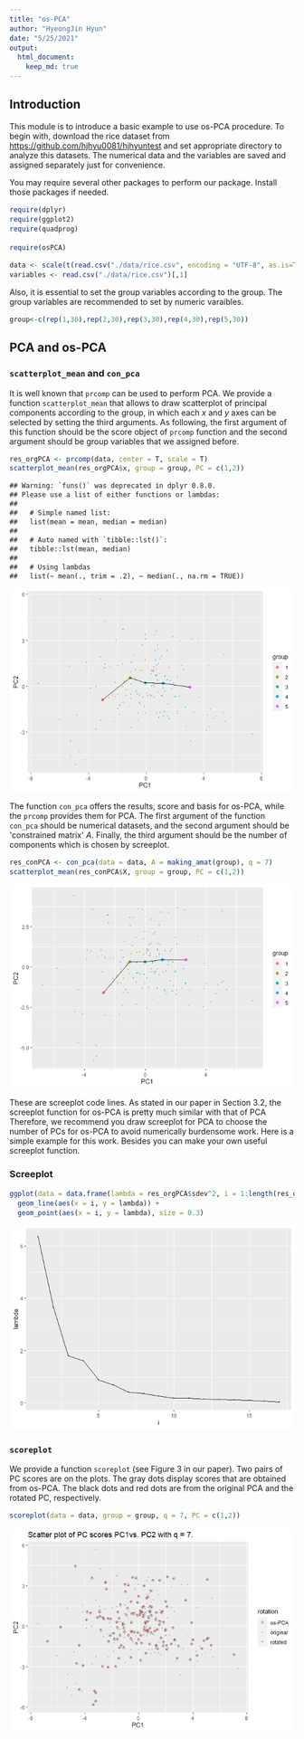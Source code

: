 ```yaml
---
title: "os-PCA"
author: "HyeongJin Hyun"
date: "5/25/2021"
output: 
  html_document: 
    keep_md: true
---
```




## Introduction

This module is to introduce a basic example to use os-PCA procedure. To begin with, download the rice dataset from https://github.com/hjhyu0081/hjhyuntest and set appropriate directory to analyze this datasets. The numerical data and the variables are saved and assigned separately just for convenience.


You may require several other packages to perform our package. Install those packages if needed.

```r
require(dplyr)
require(ggplot2)
require(quadprog)

require(osPCA)
```


```r
data <- scale(t(read.csv("./data/rice.csv", encoding = "UTF-8", as.is=T)[,-1]))
variables <- read.csv("./data/rice.csv")[,1]
```

Also, it is essential to set the group variables according to the group. The group variables are recommended to set by numeric varaibles.


```r
group<-c(rep(1,30),rep(2,30),rep(3,30),rep(4,30),rep(5,30))
```


## PCA and os-PCA

### `scatterplot_mean` and `con_pca`

It is well known that `prcomp` can be used to perform PCA. We provide a function `scatterplot_mean` that allows to draw scatterplot of principal components according to the group, in which each $x$ and $y$ axes can be selected by setting the third arguments. As following, the first argument of this function should be the score object of `prcomp` function and the second argument should be group variables that we assigned before.


```r
res_orgPCA <- prcomp(data, center = T, scale = T)
scatterplot_mean(res_orgPCA$x, group = group, PC = c(1,2))
```

```
## Warning: `funs()` was deprecated in dplyr 0.8.0.
## Please use a list of either functions or lambdas: 
## 
##   # Simple named list: 
##   list(mean = mean, median = median)
## 
##   # Auto named with `tibble::lst()`: 
##   tibble::lst(mean, median)
## 
##   # Using lambdas
##   list(~ mean(., trim = .2), ~ median(., na.rm = TRUE))
```

![](osPCA_files/figure-html/unnamed-chunk-3-1.png)<!-- -->

The function `con_pca` offers the results, score and basis for os-PCA, while the `prcomp` provides them for PCA. The first argument of the function `con_pca` should be numerical datasets, and the second argument should be 'constrained matrix' $A$. Finally, the third argument should be the number of components which is chosen by screeplot. 


```r
res_conPCA <- con_pca(data = data, A = making_amat(group), q = 7)
scatterplot_mean(res_conPCA$X, group = group, PC = c(1,2))
```

![](osPCA_files/figure-html/unnamed-chunk-4-1.png)<!-- -->

These are screeplot code lines. As stated in our paper in Section 3.2, the screeplot function for os-PCA is pretty much similar with that of PCA  Therefore, we recommend you draw screeplot for PCA to choose the number of PCs for os-PCA to avoid numerically burdensome work. Here is a simple example for this work. Besides you can make your own useful screeplot function.

### Screeplot

```r
ggplot(data = data.frame(lambda = res_orgPCA$sdev^2, i = 1:length(res_orgPCA$sdev))) +
  geom_line(aes(x = i, y = lambda)) +
  geom_point(aes(x = i, y = lambda), size = 0.3)
```

![](osPCA_files/figure-html/screeplot-1.png)<!-- -->

### `scoreplot`
We provide a function `scoreplot` (see Figure 3 in our paper). Two pairs of PC scores are on the plots. The gray dots display scores that are obtained from os-PCA. The black dots and red dots are from the original PCA and the rotated PC, respectively. 

```r
scoreplot(data = data, group = group, q = 7, PC = c(1,2))
```

![](osPCA_files/figure-html/unnamed-chunk-5-1.png)<!-- -->

